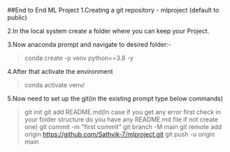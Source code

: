 ##End to End ML Project
1.Creating a git repository - mlproject (default to public)

2.In the local system create a folder where you can keep your Project.

3.Now anaconda prompt and navigate to desired folder:-
>conda create -p venv python==3.8 -y

4.After that activate the environment
>conda activate venv/

5.Now need to set up the git(in the existing prompt type below commands)
>git init
>git add README.md(In case if you get any error first check in your folder structure do you have any README.md file if not create one)
>git commit -m "first commit"
>git branch -M main
>git remote add origin https://github.com/Sathvik-7/mlproject.git
>git push -u origin main
